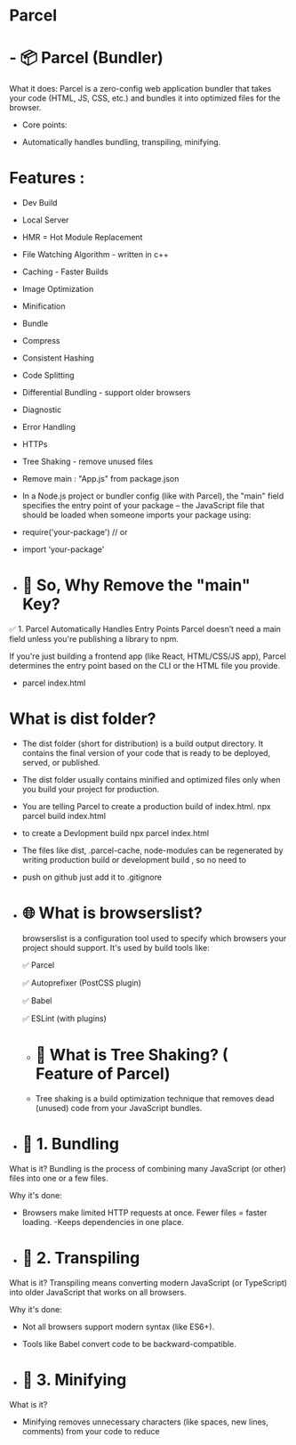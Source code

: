 # Parcel

# - 📦 Parcel (Bundler)
What it does:
Parcel is a zero-config web application bundler that takes your code (HTML, JS, CSS, etc.) and bundles it into optimized files for the browser.

- Core points:

- Automatically handles bundling, transpiling, minifying.

# Features :

- Dev Build
- Local Server
- HMR = Hot Module Replacement
- File Watching Algorithm - written in c++
- Caching - Faster Builds
- Image Optimization
- Minification
- Bundle
- Compress
- Consistent Hashing
- Code Splitting
- Differential Bundling - support older browsers
- Diagnostic
- Error Handling
- HTTPs
- Tree Shaking - remove unused files


- Remove main : "App.js" from package.json

- In a Node.js project or bundler config (like with Parcel), the "main" field specifies the entry point of your package – the JavaScript file that should be loaded when someone imports your package using:

- require('your-package')  // or
- import 'your-package'


- # 🤔 So, Why Remove the "main" Key?
✅ 1. Parcel Automatically Handles Entry Points
Parcel doesn’t need a main field unless you're publishing a library to npm.

If you're just building a frontend app (like React, HTML/CSS/JS app), Parcel determines the entry point based on the CLI or the HTML file you provide.

- parcel index.html




# What is dist folder?

- The dist folder (short for distribution) is a build output directory. It contains the final version of your code that is ready to be deployed, served, or published.

- The dist folder usually contains minified and optimized files only when you build your project for production.
- You are telling Parcel to create a production build of index.html.
   npx parcel build index.html

- to create a Devlopment build
   npx parcel index.html


- The files like dist, .parcel-cache, node-modules can be regenerated by writing production build or development build , so no need to 
- push on github just add it to .gitignore


- # 🌐 What is browserslist?
   browserslist is a configuration tool used to specify which browsers your project should support.
   It's used by build tools like:

   ✅ Parcel

   ✅ Autoprefixer (PostCSS plugin)

   ✅ Babel

   ✅ ESLint (with plugins)



  - # 🌲 What is Tree Shaking? ( Feature of Parcel)
  -    Tree shaking is a build optimization technique that removes dead (unused) code from your JavaScript bundles.


- # 🧩 1. Bundling
What is it?
Bundling is the process of combining many JavaScript (or other) files into one or a few files.

Why it's done:

- Browsers make limited HTTP requests at once. Fewer files = faster loading.
-Keeps dependencies in one place.


- # 🔁 2. Transpiling
What is it?
Transpiling means converting modern JavaScript (or TypeScript) into older JavaScript that works on all browsers.

Why it's done:

- Not all browsers support modern syntax (like ES6+).
- Tools like Babel convert code to be backward-compatible.


- # 🔬 3. Minifying 
What is it?
- Minifying removes unnecessary characters (like spaces, new lines, comments) from your code to reduce

